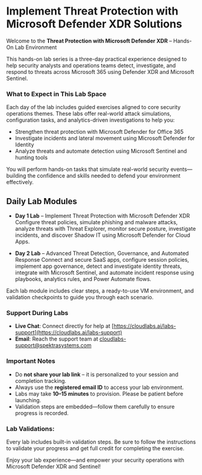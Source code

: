 # Implement Threat Protection with Microsoft Defender XDR Solutions

Welcome to the **Threat Protection with Microsoft Defender XDR** – Hands-On Lab Environment

This hands-on lab series is a three-day practical experience designed to help security analysts and operations teams detect, investigate, and respond to threats across Microsoft 365 using Defender XDR and Microsoft Sentinel.

### What to Expect in This Lab Space
Each day of the lab includes guided exercises aligned to core security operations themes. These labs offer real-world attack simulations, configuration tasks, and analytics-driven investigations to help you:

- Strengthen threat protection with Microsoft Defender for Office 365
- Investigate incidents and lateral movement using Microsoft Defender for Identity
- Analyze threats and automate detection using Microsoft Sentinel and hunting tools

You will perform hands-on tasks that simulate real-world security events—building the confidence and skills needed to defend your environment effectively.

## Daily Lab Modules

- **Day 1 Lab** – Implement Threat Protection with Microsoft Defender XDR
Configure threat policies, simulate phishing and malware attacks, analyze threats with Threat Explorer, monitor secure posture, investigate incidents, and discover Shadow IT using Microsoft Defender for Cloud Apps.

- **Day 2 Lab** – Advanced Threat Detection, Governance, and Automated Response
Connect and secure SaaS apps, configure session policies, implement app governance, detect and investigate identity threats, integrate with Microsoft Sentinel, and automate incident response using playbooks, analytics rules, and Power Automate flows.

Each lab module includes clear steps, a ready-to-use VM environment, and validation checkpoints to guide you through each scenario.

### Support During Labs

- **Live Chat**: Connect directly for help at [https://cloudlabs.ai/labs-support](https://cloudlabs.ai/labs-support)
- **Email**: Reach the support team at cloudlabs-support@spektrasystems.com

### Important Notes

- Do **not share your lab link** – it is personalized to your session and completion tracking.
- Always use the **registered email ID** to access your lab environment.
- Labs may take **10–15 minutes** to provision. Please be patient before launching.
- Validation steps are embedded—follow them carefully to ensure progress is recorded.

### Lab Validations:

Every lab includes built-in validation steps. Be sure to follow the instructions to validate your progress and get full credit for completing the exercise.

Enjoy your lab experience—and empower your security operations with Microsoft Defender XDR and Sentinel!
